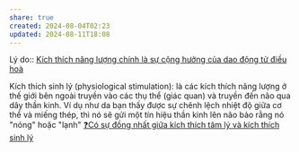 ```yaml
---
share: true
created: 2024-08-04T02:23
updated: 2024-08-11T18:08
---
```

Lý do:: [Kích thích năng lượng chính là sự cộng hưởng của dao động tử điều hoà](../../V%E1%BA%ADt%20l%C3%BD/K%C3%ADch%20th%C3%ADch%20n%C4%83ng%20l%C6%B0%E1%BB%A3ng%20ch%C3%ADnh%20l%C3%A0%20s%E1%BB%B1%20c%E1%BB%99ng%20h%C6%B0%E1%BB%9Fng%20c%E1%BB%A7a%20dao%20%C4%91%E1%BB%99ng%20t%E1%BB%AD%20%C4%91i%E1%BB%81u%20ho%C3%A0.md)

Kích thích sinh lý (physiological stimulation): là các kích thích năng lượng ở thế giới bên ngoài truyền vào các thụ thể (giác quan) và truyền đến não qua dây thần kinh. Ví dụ như da bạn thấy được sự chênh lệch nhiệt độ giữa cơ thể và miếng thép, thì nó sẽ gửi một tín hiệu thần kinh lên não bảo rằng nó "nóng" hoặc "lạnh"
[❓Có sự đồng nhất giữa kích thích tâm lý và kích thích sinh lý](../../Nh%E1%BA%ADn%20th%E1%BB%A9c/%E2%9D%93C%C3%B3%20s%E1%BB%B1%20%C4%91%E1%BB%93ng%20nh%E1%BA%A5t%20gi%E1%BB%AFa%20k%C3%ADch%20th%C3%ADch%20t%C3%A2m%20l%C3%BD%20v%C3%A0%20k%C3%ADch%20th%C3%ADch%20sinh%20l%C3%BD.md)
